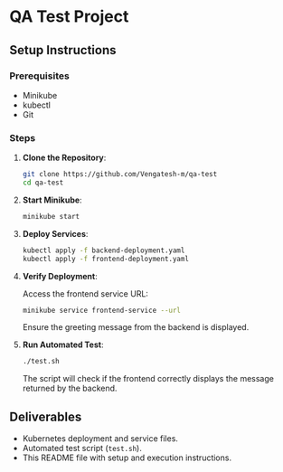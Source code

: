 # QA Test Project

## Setup Instructions

### Prerequisites

- Minikube
- kubectl
- Git

### Steps

1. **Clone the Repository**:

    ```sh
    git clone https://github.com/Vengatesh-m/qa-test
    cd qa-test
    ```

2. **Start Minikube**:

    ```sh
    minikube start
    ```

3. **Deploy Services**:

    ```sh
    kubectl apply -f backend-deployment.yaml
    kubectl apply -f frontend-deployment.yaml
    ```

4. **Verify Deployment**:

    Access the frontend service URL:

    ```sh
    minikube service frontend-service --url
    ```

    Ensure the greeting message from the backend is displayed.

5. **Run Automated Test**:

    ```sh
    ./test.sh
    ```

    The script will check if the frontend correctly displays the message returned by the backend.

## Deliverables

- Kubernetes deployment and service files.
- Automated test script (`test.sh`).
- This README file with setup and execution instructions.
